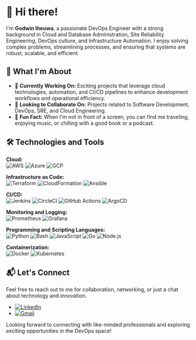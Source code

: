 # 👋 Hi there!

I'm **Godwin Iheuwa**, a passionate DevOps Engineer with a strong background in Cloud and Database Administration, Site Reliability Engineering, DevOps culture, and Infrastructure Automation. I enjoy solving complex problems, streamlining processes, and ensuring that systems are robust, scalable, and efficient.

## 🌟 What I'm About

- 🔧 **Currently Working On:** Exciting projects that leverage cloud technologies, automation, and CI/CD pipelines to enhance development workflows and operational efficiency.
- 🤝 **Looking to Collaborate On:** Projects related to Software Development, DevOps, SRE, and Cloud Engineering.
- 🎉 **Fun Fact:** When I'm not in front of a screen, you can find me traveling, enjoying music, or chilling with a good book or a podcast.

## 🛠️ Technologies and Tools

**Cloud:**  
![AWS](https://img.shields.io/badge/AWS-%23FF9900.svg?style=flat&logo=amazon-aws&logoColor=white) ![Azure](https://img.shields.io/badge/Azure-%230072C6.svg?style=flat&logo=microsoft-azure&logoColor=white) ![GCP](https://img.shields.io/badge/Google%20Cloud-%234285F4.svg?style=flat&logo=google-cloud&logoColor=white)

**Infrastructure as Code:**  
![Terraform](https://img.shields.io/badge/Terraform-%235835CC.svg?style=flat&logo=terraform&logoColor=white) ![CloudFormation](https://img.shields.io/badge/AWS%20CloudFormation-%23FF9900.svg?style=flat&logo=amazon-aws&logoColor=white) ![Ansible](https://img.shields.io/badge/Ansible-%23EE0000.svg?style=flat&logo=ansible&logoColor=white)

**CI/CD:**  
![Jenkins](https://img.shields.io/badge/Jenkins-%232C5263.svg?style=flat&logo=jenkins&logoColor=white) ![CircleCI](https://img.shields.io/badge/CircleCI-%233EAAAF.svg?style=flat&logo=circleci&logoColor=white) ![GitHub Actions](https://img.shields.io/badge/GitHub%20Actions-%232671E5.svg?style=flat&logo=github-actions&logoColor=white) ![ArgoCD](https://img.shields.io/badge/ArgoCD-%23205384.svg?style=flat&logo=argo&logoColor=white)

**Monitoring and Logging:**  
![Prometheus](https://img.shields.io/badge/Prometheus-%23E6522C.svg?style=flat&logo=prometheus&logoColor=white) ![Grafana](https://img.shields.io/badge/Grafana-%23F46800.svg?style=flat&logo=grafana&logoColor=white)

**Programming and Scripting Languages:**  
![Python](https://img.shields.io/badge/Python-%233776AB.svg?style=flat&logo=python&logoColor=white) ![Bash](https://img.shields.io/badge/Bash-%234EAA25.svg?style=flat&logo=gnu-bash&logoColor=white) ![JavaScript](https://img.shields.io/badge/JavaScript-%23F7DF1E.svg?style=flat&logo=javascript&logoColor=black) ![Go](https://img.shields.io/badge/Go-%2300ADD8.svg?style=flat&logo=go&logoColor=white) ![Node.js](https://img.shields.io/badge/Node.js-%23339933.svg?style=flat&logo=node.js&logoColor=white)

**Containerization:**  
![Docker](https://img.shields.io/badge/Docker-%232496ED.svg?style=flat&logo=docker&logoColor=white) ![Kubernetes](https://img.shields.io/badge/Kubernetes-%23326CE5.svg?style=flat&logo=kubernetes&logoColor=white)

## 📬 Let's Connect

Feel free to reach out to me for collaboration, networking, or just a chat about technology and innovation.

- [![LinkedIn](https://img.shields.io/badge/LinkedIn-0077B5?style=flat&logo=linkedin&logoColor=white)](https://www.linkedin.com/in/godwin-iheuwa)
- [![Gmail](https://img.shields.io/badge/Gmail-D14836?style=flat&logo=gmail&logoColor=white)](mailto:godwin.iheuwa@gmail.com)

Looking forward to connecting with like-minded professionals and exploring exciting opportunities in the DevOps space!

